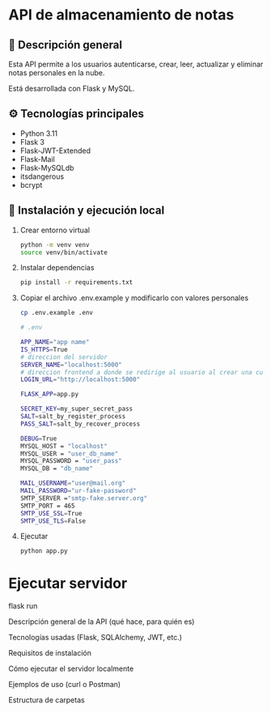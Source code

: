 # API de almacenamiento de notas

## 📘 Descripción general
Esta API permite a los usuarios autenticarse, crear, leer, actualizar y eliminar notas personales en la nube.

Está desarrollada con Flask y MySQL.

## ⚙️ Tecnologías principales

- Python 3.11
- Flask 3
- Flask-JWT-Extended
- Flask-Mail
- Flask-MySQLdb
- itsdangerous
- bcrypt

## 🚀 Instalación y ejecución local
1. Crear entorno virtual
    ```bash
    python -m venv venv
    source venv/bin/activate
    ```


2. Instalar dependencias
    ```bash
    pip install -r requirements.txt
    ```

3. Copiar el archivo .env.example y modificarlo con valores personales

    ```bash
    cp .env.example .env
    ```

    ```bash
    # .env

    APP_NAME="app name"
    IS_HTTPS=True
    # direccion del servidor
    SERVER_NAME="localhost:5000"
    # direccion frontend a donde se redirige al usuario al crear una cuenta
    LOGIN_URL="http://localhost:5000"

    FLASK_APP=app.py

    SECRET_KEY=my_super_secret_pass
    SALT=salt_by_register_process
    PASS_SALT=salt_by_recover_process

    DEBUG=True
    MYSQL_HOST = "localhost"
    MYSQL_USER = "user_db_name"
    MYSQL_PASSWORD = "user_pass"
    MYSQL_DB = "db_name"

    MAIL_USERNAME="user@mail.org"
    MAIL_PASSWORD="ur-fake-password"
    SMTP_SERVER ="smtp-fake.server.org"
    SMTP_PORT = 465
    SMTP_USE_SSL=True
    SMTP_USE_TLS=False

    ```

4. Ejecutar 
    ```bash
    python app.py
    ```


# Ejecutar servidor
flask run


Descripción general de la API (qué hace, para quién es)

Tecnologías usadas (Flask, SQLAlchemy, JWT, etc.)

Requisitos de instalación

Cómo ejecutar el servidor localmente

Ejemplos de uso (curl o Postman)

Estructura de carpetas